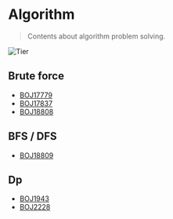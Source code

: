 # Algorithm
> Contents about algorithm problem solving.

![Tier][tier-image]

## Brute force
- [BOJ17779][게리맨더링2]
- [BOJ17837][새로운게임2]
- [BOJ18808][스티커붙이기]

## BFS / DFS
- [BOJ18809][Gaaaaaaaaaarden]

## Dp
- [BOJ1943][동전분배]
- [BOJ2228][구간나누기]

<!-- Markdown link & img dfn's -->
[tier-image]: https://img.shields.io/badge/Tier-Gold2-gold
[게리맨더링2]: https://truebird.tech/algorithm/problems/boj17779
[새로운게임2]: https://truebird.tech/algorithm/problems/boj17837
[스티커붙이기]: https://truebird.tech/algorithm/problems/boj18808
[Gaaaaaaaaaarden]: https://truebird.tech/algorithm/problems/boj18809
[동전분배]: https://truebird.tech/algorithm/problems/boj1943
[구간나누기]: https://truebird.tech/algorithm/problems/boj2228
